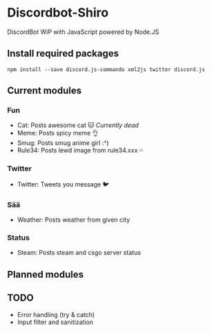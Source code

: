 # Discordbot-Shiro
DiscordBot WiP with JavaScript powered by Node.JS


## Install required packages
```
npm install --save discord.js-commando xml2js twitter discord.js
```

## Current modules
### Fun
- Cat: Posts awesome cat :cat: *Currently dead*
- Meme: Posts spicy meme :ok_hand:
- Smug: Posts smug anime girl :^)
- Rule34: Posts lewd image from rule34.xxx :sweat_drops:

### Twitter
- Twitter: Tweets you message :bird:

### Sää
- Weather: Posts weather from given city

### Status
- Steam: Posts steam and csgo server status

## Planned modules


## TODO
- Error handling (try & catch)
- Input filter and sanitization
